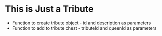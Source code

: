 # This is Just a Tribute

* Function to create tribute object - id and description as parameters
* Function to add to tribute chest - tributeId and queenId as parameters
